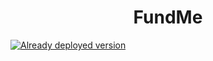 <h1 align="center"> FundMe </h1>

[![Already deployed version](https://vercel.com/button)](https://fund-me-gilt.vercel.app/)

